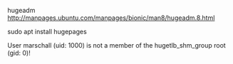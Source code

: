 
hugeadm
http://manpages.ubuntu.com/manpages/bionic/man8/hugeadm.8.html

sudo apt install hugepages

User marschall (uid: 1000) is not a member of the hugetlb_shm_group root (gid: 0)!

